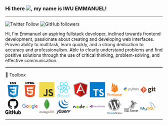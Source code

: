 ### Hi there <img src="https://raw.githubusercontent.com/MartinHeinz/MartinHeinz/master/wave.gif" width= "30px">, my name is IWU EMMANUEL!

<hr>

![Twitter Follow](https://img.shields.io/twitter/follow/iwu__emmanuel?style=social)  ![GitHub followers](https://img.shields.io/github/followers/IwuEmmanuel?style=social)

Hi, I'm Emmanuel an aspiring fullstack developer, inclined towards frontend development, passionate about creating and developing web interfaces. Proven ability to multitask, learn quickly, and a strong dedication to accuracy and professionalism. Able to clearly understand problems and find positive solutions through the use of critical thinking, problem-solving, and effective communication.

<hr>

🧰 Toolbox

<img src="https://github.com/devicons/devicon/blob/master/icons/css3/css3-original-wordmark.svg" alt="CSS3 Logo" width="50px" height="50px"/> <img src="https://github.com/devicons/devicon/blob/master/icons/html5/html5-original-wordmark.svg" alt="HTML5 Logo" width="50px" height="50px"/> 
<img src="https://github.com/devicons/devicon/blob/master/icons/javascript/javascript-original.svg" alt="JavaScript Logo" width="50px" height="50px"/> 
<img src="https://github.com/devicons/devicon/blob/master/icons/react/react-original-wordmark.svg" alt="React Logo" width="50px" height="50px"/> 
<img src="https://github.com/devicons/devicon/blob/master/icons/angularjs/angularjs-original.svg" alt="Angular Logo" width="50px" height="50px"/> 
<img src="https://github.com/devicons/devicon/blob/master/icons/typescript/typescript-original.svg" alt="TypeScript Logo" width="50px" height="50px"/> <img src="https://github.com/devicons/devicon/blob/master/icons/firebase/firebase-plain-wordmark.svg" alt="FireBase Logo" width="50px" height="50px"/> <img src="https://github.com/devicons/devicon/blob/master/icons/python/python-original-wordmark.svg" alt="Python Logo" width="50px" height="50px"/> <img src="https://github.com/devicons/devicon/blob/master/icons/git/git-original-wordmark.svg" alt="Git Logo" width="50px" height="50px"/> <img src="https://github.com/devicons/devicon/blob/master/icons/github/github-original-wordmark.svg" alt="GitHub Logo" width="50px" height="50px"/> <img src="https://github.com/devicons/devicon/blob/master/icons/google/google-original-wordmark.svg" alt="Google Logo" width="50px" height="50px"/> <img src="https://github.com/devicons/devicon/blob/master/icons/mongodb/mongodb-original-wordmark.svg" alt="MongoDB Logo" width="50px" height="50px"/> <img src="https://github.com/devicons/devicon/blob/master/icons/jquery/jquery-original-wordmark.svg" alt="jQuery Logo" width="50px" height="50px"/> <img src="https://github.com/devicons/devicon/blob/master/icons/nodejs/nodejs-original-wordmark.svg" alt="NodeJS Logo" width="50px" height="50px"/> <img src="https://github.com/devicons/devicon/blob/master/icons/visualstudio/visualstudio-plain-wordmark.svg" alt="VisualStudio Logo" width="50px" height="50px"/> <img src="https://github.com/devicons/devicon/blob/master/icons/wordpress/wordpress-original.svg" alt="WordPress Logo" width="50px" height="50px"/> <img src="https://github.com/devicons/devicon/blob/master/icons/microsoftsqlserver/microsoftsqlserver-plain-wordmark.svg" alt="SQL Logo" width="50px" height="50px"/> <img src="https://github.com/devicons/devicon/blob/master/icons/mysql/mysql-original-wordmark.svg" alt="MySQL Logo" width="50px" height="50px"/>

<hr>



<!--
**IwuEmmanuel/IwuEmmanuel** is a ✨ _special_ ✨ repository because its `README.md` (this file) appears on your GitHub profile.

Here are some ideas to get you started:

- 🔭 I’m currently working on ...
- 🌱 I’m currently learning ...
- 👯 I’m looking to collaborate on ...
- 🤔 I’m looking for help with ...
- 💬 Ask me about ...
- 📫 How to reach me: ...
- 😄 Pronouns: ...
- ⚡ Fun fact: ...
-->
